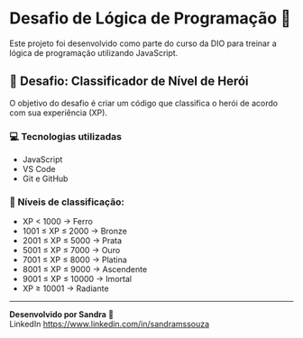 # Desafio de Lógica de Programação 🚀

Este projeto foi desenvolvido como parte do curso da DIO para treinar a lógica de programação utilizando JavaScript.

## 🧠 Desafio: Classificador de Nível de Herói

O objetivo do desafio é criar um código que classifica o herói de acordo com sua experiência (XP).

### 💻 Tecnologias utilizadas

- JavaScript
- VS Code
- Git e GitHub

### 📌 Níveis de classificação:

- XP < 1000 → Ferro
- 1001 ≤ XP ≤ 2000 → Bronze
- 2001 ≤ XP ≤ 5000 → Prata
- 5001 ≤ XP ≤ 7000 → Ouro
- 7001 ≤ XP ≤ 8000 → Platina
- 8001 ≤ XP ≤ 9000 → Ascendente
- 9001 ≤ XP ≤ 10000 → Imortal
- XP ≥ 10001 → Radiante

---

**Desenvolvido por Sandra** 💜  
LinkedIn https://www.linkedin.com/in/sandramssouza 

